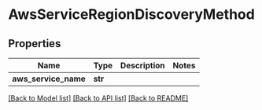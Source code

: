 # AwsServiceRegionDiscoveryMethod

## Properties
Name | Type | Description | Notes
------------ | ------------- | ------------- | -------------
**aws_service_name** | **str** |  | 

[[Back to Model list]](../README.md#documentation-for-models) [[Back to API list]](../README.md#documentation-for-api-endpoints) [[Back to README]](../README.md)


